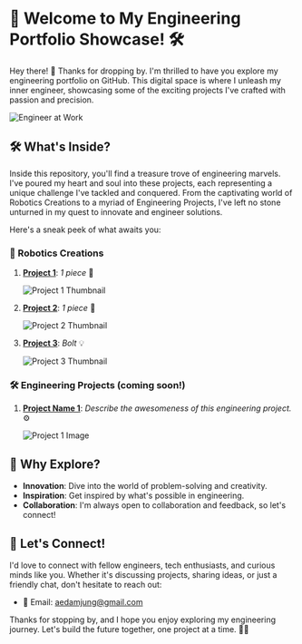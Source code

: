 # 🚀 Welcome to My Engineering Portfolio Showcase! 🛠️

Hey there! 👋 Thanks for dropping by. I'm thrilled to have you explore my engineering portfolio on GitHub. This digital space is where I unleash my inner engineer, showcasing some of the exciting projects I've crafted with passion and precision.

![Engineer at Work](https://media3.giphy.com/media/v1.Y2lkPTc5MGI3NjExZ2h5aGc3bTFzbXN6ZHR4M3c4M3JqYjN6YWcxZWh1ZWtscjViYnd2ZCZlcD12MV9pbnRlcm5hbF9naWZfYnlfaWQmY3Q9Zw/xTiTnHvXHHxOTcdmxO/giphy.gif)

## 🛠️ What's Inside?

Inside this repository, you'll find a treasure trove of engineering marvels. I've poured my heart and soul into these projects, each representing a unique challenge I've tackled and conquered. From the captivating world of Robotics Creations to a myriad of Engineering Projects, I've left no stone unturned in my quest to innovate and engineer solutions.

Here's a sneak peek of what awaits you:

### 🤖 Robotics Creations

1. **[Project 1](https://github.com/Jung028/Engineering-Portfolio/tree/main/Exercise%2001)**: *1 piece* 🚀
   
   ![Project 1 Thumbnail](https://github.com/Jung028/Engineering-Portfolio/blob/main/Exercise%2001/3D%20View%2001.png?raw=true)

2. **[Project 2](https://github.com/Jung028/Engineering-Portfolio/blob/main/Exercise%2002/3D%20Image%2002.png)**: *1 piece* 🌟

   ![Project 2 Thumbnail](https://github.com/Jung028/Engineering-Portfolio/blob/main/Exercise%2002/3D%20Image%2002.png?raw=true)

3. **[Project 3]([link](https://github.com/Jung028/Engineering-Portfolio/blob/main/Exercise%2003/bolt%20engineering%20drawing.png))**: *Bolt* 💡

   ![Project 3 Thumbnail](https://github.com/Jung028/Engineering-Portfolio/blob/main/Exercise%2003/bolt%20engineering%20drawing.png?raw=true)

### 🛠️ Engineering Projects (coming soon!)

1. **[Project Name 1](link)**: *Describe the awesomeness of this engineering project.* ⚙️

   ![Project 1 Image](link-to-image)


## 🌟 Why Explore?

- **Innovation**: Dive into the world of problem-solving and creativity.
- **Inspiration**: Get inspired by what's possible in engineering.
- **Collaboration**: I'm always open to collaboration and feedback, so let's connect!

## 🤝 Let's Connect!

I'd love to connect with fellow engineers, tech enthusiasts, and curious minds like you. Whether it's discussing projects, sharing ideas, or just a friendly chat, don't hesitate to reach out:

- 📧 Email: [aedamjung@gmail.com](mailto:aedamjung@gmail.com)

Thanks for stopping by, and I hope you enjoy exploring my engineering journey. Let's build the future together, one project at a time. 🌆🌟
